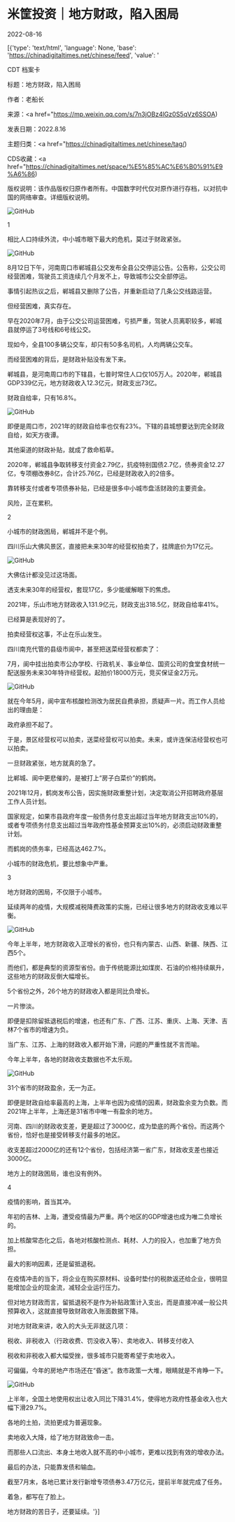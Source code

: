 # 米筐投资｜地方财政，陷入困局

2022-08-16

[{'type': 'text/html', 'language': None, 'base': 'https://chinadigitaltimes.net/chinese/feed', 'value': '

CDT 档案卡

标题：地方财政，陷入困局

作者：老船长

来源：<a href="https://mp.weixin.qq.com/s/7n3jOBz4lGz0S5qVz6SSOA)

发表日期：2022.8.16

主题归类：<a href="https://chinadigitaltimes.net/chinese/tag/)

CDS收藏：<a href="https://chinadigitaltimes.net/space/%E5%85%AC%E6%B0%91%E9%A6%86)

版权说明：该作品版权归原作者所有。中国数字时代仅对原作进行存档，以对抗中国的网络审查。详细版权说明。





![GitHub](https://chinadigitaltimes.net/chinese/files/2022/08/image-1660668997749.png)

1

相比人口持续外流，中小城市眼下最大的危机，莫过于财政紧张。

![GitHub](https://keep.cdt.media/assets/images/3/9/39ff593d/ddd41971.jpeg)

8月12日下午，河南周口市郸城县公交发布全县公交停运公告。公告称，公交公司经营困难，驾驶员工资连续几个月发不上，导致城市公交全部停运。

事情引起热议之后，郸城县又删除了公告，并重新启动了几条公交线路运营。

但经营困难，真实存在。

早在2020年7月，由于公交公司运营困难，亏损严重，驾驶人员离职较多，郸城县就停运了3号线和6号线公交。

现如今，全县100多辆公交车，却只有50多名司机，人均两辆公交车。

而经营困难的背后，是财政补贴没有发下来。

郸城县，是河南周口市的下辖县，七普时常住人口仅105万人。2020年，郸城县GDP339亿元，地方财政收入12.3亿元，财政支出73亿。

财政自给率，只有16.8%。

![GitHub](https://keep.cdt.media/assets/images/3/9/39ff593d/94995a82.png)

即便是周口市，2021年的财政自给率也仅有23%。下辖的县城想要达到完全财政自给，如天方夜谭。

其他渠道的财政补贴，就成了救命稻草。

2020年，郸城县争取转移支付资金2.79亿，抗疫特别国债2.7亿，债券资金12.27亿，专项棚改券8亿，合计25.76亿，已经是财政收入的2倍多。

靠转移支付或者专项债券补贴，已经是很多中小城市盘活财政的主要资金。

风险，正在累积。

2

小城市的财政困局，郸城并不是个例。

四川乐山大佛风景区，直接把未来30年的经营权拍卖了，挂牌底价为17亿元。

![GitHub](https://keep.cdt.media/assets/images/3/9/39ff593d/9de0f855.jpeg)

大佛估计都没见过这场面。

透支未来30年的经营权，套现17亿，多少能缓解眼下的焦虑。

2021年，乐山市地方财政收入131.9亿元，财政支出318.5亿，财政自给率41%。

已经算是表现好的了。

拍卖经营权这事，不止在乐山发生。

四川南充代管的县级市阆中，甚至把送菜经营权都卖了：

7月，阆中挂出拍卖市公办学校、行政机关、事业单位、国资公司的食堂食材统一配送服务未来30年特许经营权。起拍价18000万元，竞买保证金2万元。

![GitHub](https://keep.cdt.media/assets/images/3/9/39ff593d/81abb0a6.jpeg)

就在今年5月，阆中宣布核酸检测改为居民自费承担，质疑声一片。而工作人员给出的理由是：

政府承担不起了。

于是，景区经营权可以拍卖，送菜经营权可以拍卖。未来，或许连保洁经营权也可以拍卖。

一旦财政紧张，地方就真的急了。

比郸城、阆中更悲催的，是被打上“房子白菜价”的鹤岗。

2021年12月，鹤岗发布公告，因实施财政重整计划，决定取消公开招聘政府基层工作人员计划。

国家规定，如果市县政府年度一般债务付息支出超过当年地方财政支出10%的，或者专项债务付息支出超过当年政府性基金预算支出10%的，必须启动财政重整计划。

而鹤岗的债务率，已经高达462.7%。

小城市的财政危机，要比想象中严重。

3

地方财政的困局，不仅限于小城市。

延续两年的疫情，大规模减税降费政策的实施，已经让很多地方的财政收支难以平衡。

![GitHub](https://keep.cdt.media/assets/images/3/9/39ff593d/84928bab.png)

今年上半年，地方财政收入正增长的省份，也只有内蒙古、山西、新疆、陕西、江西5个。

而他们，都是典型的资源型省份。由于传统能源比如煤炭、石油的价格持续飙升，这些地方的财政反倒大幅增长。

5个省份之外，26个地方的财政收入都是同比负增长。

一片惨淡。

即便是扣除留抵退税后的增速，也还有广东、广西、江苏、重庆、上海、天津、吉林7个省市的增速为负。

当广东、江苏、上海的财政收入都开始下滑，问题的严重性就不言而喻。

今年上半年，各地的财政收支数据也不太乐观。

![GitHub](https://keep.cdt.media/assets/images/3/9/39ff593d/711f7279.png)

31个省市的财政盈余，无一为正。

即便是财政自给率最高的上海，上半年也因为疫情的因素，财政盈余变为负数。而2021年上半年，上海还是31省市中唯一有盈余的地方。

河南、四川的财政收支差，更是超过了3000亿，成为垫底的两个省份。而这两个省份，恰好也是接受转移支付最多的地区。

收支差超过2000亿的还有12个省份，包括经济第一省广东，财政收支差也接近3000亿。

地方上的财政困局，谁也没有例外。

4

疫情的影响，首当其冲。

年初的吉林、上海，遭受疫情最为严重。两个地区的GDP增速也成为唯二负增长的。

加上核酸常态化之后，各地对核酸检测点、耗材、人力的投入，也加重了地方负担。

最大的影响因素，还是留抵退税。

在疫情冲击的当下，将企业在购买原材料、设备时垫付的税款返还给企业，很明显能增加企业的现金流，减轻企业运行压力。

但对地方财政而言，留抵退税不是作为补贴政策计入支出，而是直接冲减一般公共预算收入，这就直接导致财政收入账面数据下降。

对地方财政来讲，收入的大头无非就这几项：

税收、非税收入（行政收费、罚没收入等）、卖地收入、转移支付收入

税收和非税收入都大幅受挫，很多城市只能寄希望于卖地收入。

可偏偏，今年的房地产市场还在“昏迷”。救市政策一大堆，眼睛就是不肯睁一下。

![GitHub](https://keep.cdt.media/assets/images/3/9/39ff593d/e360fc7c.png)

上半年，全国土地使用权出让收入同比下降31.4%，使得地方政府性基金收入也大幅下滑29.7%。

各地的土拍，流拍更成为普遍现象。

卖地收入大降，给了地方财政致命一击。

而那些人口流出、本身土地收入就不高的中小城市，更难以找到有效的增收办法。

最后的办法，只能靠发债和输血。

截至7月末，各地已累计发行新增专项债券3.47万亿元，提前半年就完成了任务。

着急，都写在了脸上。

地方财政的苦日子，还要延续。'}]